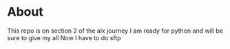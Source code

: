 # About
This repo is on section 2 of the alx journey
I am ready for python and will be sure to give my all
Now I have to do sftp